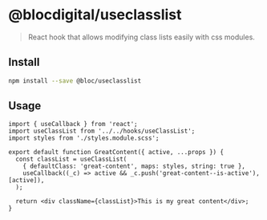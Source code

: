 # @blocdigital/useclasslist

> React hook that allows modifying class lists easily with css modules.

## Install

```bash
npm install --save @bloc/useclasslist
```

## Usage

```tsx
import { useCallback } from 'react';
import useClassList from '../../hooks/useClassList';
import styles from './styles.module.scss';

export default function GreatContent({ active, ...props }) {
  const classList = useClassList(
    { defaultClass: 'great-content', maps: styles, string: true },
    useCallback((_c) => active && _c.push('great-content--is-active'), [active]),
  );

  return <div className={classList}>This is my great content</div>;
}
```
